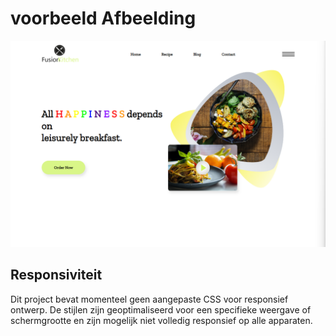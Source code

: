 # voorbeeld Afbeelding

![Alt Tekst](images/mockup.png)

## Responsiviteit

Dit project bevat momenteel geen aangepaste CSS voor responsief ontwerp. De stijlen zijn geoptimaliseerd voor een specifieke weergave of schermgrootte en zijn mogelijk niet volledig responsief op alle apparaten.

